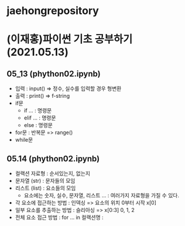 # jaehongrepository
# (이재홍)파이썬 기초 공부하기 (2021.05.13)
## 05_13 (phython02.ipynb)
+ 입력 : input() => 정수, 실수를 입력할 경우 형변환
+ 출력 : print() => f-string
+ if문
  + if ... : 명령문
  + elif ... : 명령문
  + else : 명령문
+ for문 : 반복문 => range()
+ while문


## 05.14 (phython02.ipynb)
+ 컬랙션 자료형 : 순서있는지, 없는지
+ 문자열 (str) : 문자들의 모임
+ 리스트 (list) : 요소들의 모임
  + 요소에는 숫자, 실수, 문자열, 리스트 ... : 여러가지 자료형을 가질 수 있다.
+ 각 요소에 접근하는 방법 : 인덱싱 => 요소의 위치 0부터 시작 x[0]
+ 일부 요소를 추출하는 방법 : 슬리아싱 => x[0:3] 0, 1, 2
+ 전체 요소 접근 방법 : for ... in 컬랙션명 :
